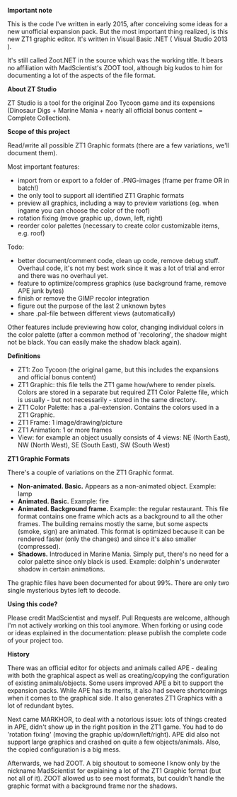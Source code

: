 
**Important note**

This is the code I've written in early 2015, after conceiving some ideas for a new unofficial expansion pack. But the most important thing realized, is this new ZT1 graphic editor. It's written in Visual Basic .NET ( Visual Studio 2013 ).

It's still called Zoot.NET in the source which was the working title. It bears no affiliation with MadScientist's ZOOT tool, although big kudos to him for documenting a lot of the aspects of the file format.


**About ZT Studio**

ZT Studio is a tool for the original Zoo Tycoon game and its expensions (Dinosaur Digs + Marine Mania + nearly all official bonus content = Complete Collection).


**Scope of this project**

Read/write all possible ZT1 Graphic formats (there are a few variations, we'll document them).

Most important features:
* import from or export to a folder of .PNG-images (frame per frame OR in batch!)
* the only tool to support all identified ZT1 Graphic formats
* preview all graphics, including a way to preview variations (eg. when ingame you can choose the color of the roof)
* rotation fixing (move graphic up, down, left, right)
* reorder color palettes (necessary to create color customizable items, e.g. roof)

Todo:
* better document/comment code, clean up code, remove debug stuff. Overhaul code, it's not my best work since it was a lot of trial and error and there was no overhaul yet.
* feature to optimize/compress graphics (use background frame, remove APE junk bytes)
* finish or remove the GIMP recolor integration
* figure out the purpose of the last 2 unknown bytes
* share .pal-file between different views (automatically)

Other features include previewing how color, changing individual colors in the color palette (after a common method of 'recoloring', the shadow might not be black. You can easily make the shadow black again).

**Definitions**

* ZT1: Zoo Tycoon (the original game, but this includes the expansions and official bonus content)
* ZT1 Graphic: this file tells the ZT1 game how/where to render pixels. Colors are stored in a separate but required ZT1 Color Palette file, which is usually - but not necessarily - stored in the same directory.
* ZT1 Color Palette: has a .pal-extension. Contains the colors used in a ZT1 Graphic.
* ZT1 Frame: 1 image/drawing/picture
* ZT1 Animation: 1 or more frames
* View: for example an object usually consists of 4 views: NE (North East), NW (North West), SE (South East), SW (South West)


**ZT1 Graphic Formats**

There's a couple of variations on the ZT1 Graphic format.
* **Non-animated. Basic.** Appears as a non-animated object. Example: lamp
* **Animated. Basic.** Example: fire
* **Animated. Background frame.** Example: the regular restaurant. This file format contains one frame which acts as a background to all the other frames. The building remains mostly the same, but some aspects (smoke, sign) are animated. This format is optimized because it can be rendered faster (only the changes) and since it's also smaller (compressed).
* **Shadows.** Introduced in Marine Mania. Simply put, there's no need for a color palette since only black is used. Example: dolphin's underwater shadow in certain animations.

The graphic files have been documented for about 99%. There are only two single mysterious bytes left to decode.


**Using this code?**

Please credit MadScientist and myself.
Pull Requests are welcome, although I'm not actively working on this tool anymore.
When forking or using code or ideas explained in the documentation: please publish the complete code of your project too.

**History**

There was an official editor for objects and animals called APE - dealing with both the graphical aspect as well as creating/copying the configuration of existing animals/objects. Some users improved APE a bit to support the expansion packs. While APE has its merits, it also had severe shortcomings when it comes to the graphical side. It also generates ZT1 Graphics with a lot of redundant bytes. 

Next came MARKHOR, to deal with a notorious issue: lots of things created in APE, didn't show up in the right position in the ZT1 game. You had to do 'rotation fixing' (moving the graphic up/down/left/right). APE did also not support large graphics and crashed on quite a few objects/animals. Also, the copied configuration is a big mess.

Afterwards, we had ZOOT. A big shoutout to someone I know only by the nickname MadScientist for explaining a lot of the ZT1 Graphic format (but not all of it). ZOOT allowed us to see most formats, but couldn't handle the graphic format with a background frame nor the shadows.
